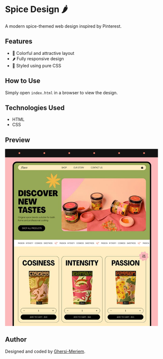 # Spice Design 🌶️  
A modern spice-themed web design inspired by Pinterest.  

## Features  
- 🍂 Colorful and attractive layout  
- 🌶️ Fully responsive design  
- 🎨 Styled using pure CSS  

## How to Use  
Simply open `index.html` in a browser to view the design.


## Technologies Used  
- HTML  
- CSS  

## Preview  
![Project Preview](preview.png)  

## Author  
Designed and coded by [Ghersi-Meriem](https://github.com/Ghersi-Meriem).  


